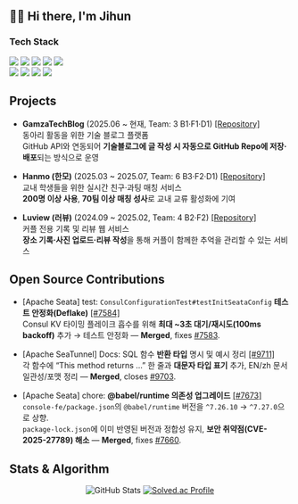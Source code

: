 ## 👋🏻 Hi there, I'm Jihun

### Tech Stack
  
<p>
  <img src="https://img.shields.io/badge/Java-007396.svg?style=for-the-badge&logo=java&logoColor=white" />
  <img src="https://img.shields.io/badge/Spring-6DB33F.svg?style=for-the-badge&logo=spring&logoColor=white" />
  <img src="https://img.shields.io/badge/Spring%20Boot-6DB33F.svg?style=for-the-badge&logo=springboot&logoColor=white" />
  <img src="https://img.shields.io/badge/MySQL-4479A1.svg?style=for-the-badge&logo=mysql&logoColor=white" />
  <img src="https://img.shields.io/badge/IntelliJ%20IDEA-000000.svg?style=for-the-badge&logo=intellij-idea&logoColor=white" />
  <br>
  <img src="https://img.shields.io/badge/Docker-2496ED.svg?style=for-the-badge&logo=docker&logoColor=white" />
  <img src="https://img.shields.io/badge/Jenkins-D24939.svg?style=for-the-badge&logo=jenkins&logoColor=white" />
  <img src="https://img.shields.io/badge/nginx-009639.svg?style=for-the-badge&logo=nginx&logoColor=white" />
  <img src="https://img.shields.io/badge/Redis-DC382D.svg?style=for-the-badge&logo=redis&logoColor=white" />
</p>

## Projects

- **GamzaTechBlog** (2025.06 ~ 현재, Team: 3 B1·F1·D1)  [[Repository]](https://github.com/potato-club/GamzaTechBlog-back)<br>
  동아리 활동을 위한 기술 블로그 플랫폼  
  GitHub API와 연동되어 **기술블로그에 글 작성 시 자동으로 GitHub Repo에 저장·배포**되는 방식으로 운영  

- **Hanmo (한모)** (2025.03 ~ 2025.07, Team: 6 B3·F2·D1) [[Repository]](https://github.com/DevOpsSociety/Hanmo)<br>
  교내 학생들을 위한 실시간 친구·과팅 매칭 서비스  
  **200명 이상 사용**, **70팀 이상 매칭 성사**로 교내 교류 활성화에 기여  

- **Luview (러뷰)** (2024.09 ~ 2025.02, Team: 4 B2·F2)  [[Repository]](https://github.com/potato-club/Luview-back)<br>
  커플 전용 기록 및 리뷰 웹 서비스  
  **장소 기록·사진 업로드·리뷰 작성**을 통해 커플이 함께한 추억을 관리할 수 있는 서비스  

## Open Source Contributions

- [Apache Seata] test: `ConsulConfigurationTest#testInitSeataConfig` **테스트 안정화(Deflake)** [[#7584]](https://github.com/apache/incubator-seata/pull/7584)  
  Consul KV 타이밍 플레이크 흡수를 위해 **최대 ~3초 대기/재시도(100ms backoff)** 추가 → 테스트 안정화 — **Merged**, fixes [#7583](https://github.com/apache/incubator-seata/issues/7583).

- [Apache SeaTunnel] Docs: SQL 함수 **반환 타입** 명시 및 예시 정리 [[#9711]](https://github.com/apache/seatunnel/pull/9711)  
  각 함수에 “This method returns …” 한 줄과 **대문자 타입 표기** 추가, EN/zh 문서 일관성/포맷 정리 — **Merged**, closes [#9703](https://github.com/apache/seatunnel/issues/9703).

- [Apache Seata] chore: **@babel/runtime 의존성 업그레이드** [[#7673]](https://github.com/apache/incubator-seata/pull/7673)  
  `console-fe/package.json`의 `@babel/runtime` 버전을 `^7.26.10` → `^7.27.0`으로 상향.  
  `package-lock.json`에 이미 반영된 버전과 정합성 유지, **보안 취약점(CVE-2025-27789) 해소** — **Merged**, fixes [#7660](https://github.com/apache/incubator-seata/issues/7660).  

## Stats & Algorithm

<div align="center">
  <img
    src="https://github-readme-stats.vercel.app/api?username=jihun4452&show_icons=true&bg_color=ffffff&text_color=000000&icon_color=f1c40f&title_color=e74c3c&border_color=e74c3c"
    alt="GitHub Stats" />
  <a href="https://solved.ac/jihun6548/">
    <img
      src="https://mazassumnida.wtf/api/v2/generate_badge?boj=jihun6548"
      alt="Solved.ac Profile" />
  </a>
</div>

